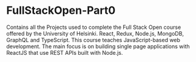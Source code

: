 # FullStackOpen-Part0
Contains all the Projects used to complete the Full Stack Open course offered by the University of Helsinki. React, Redux, Node.js, MongoDB, GraphQL and TypeScript. This course teaches JavaScript-based web development. The main focus is on building single page applications with ReactJS that use REST APIs built with Node.js.
